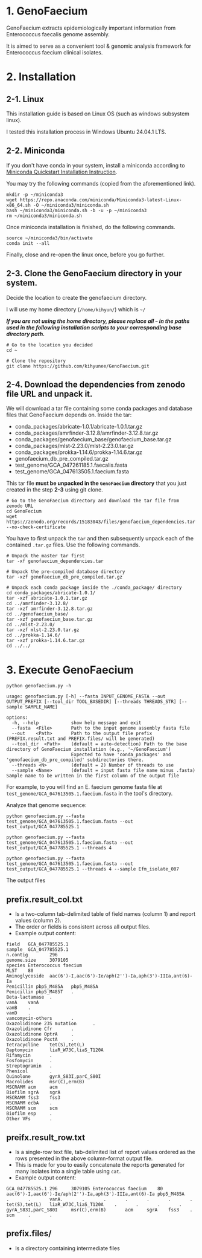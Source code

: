 # 1. GenoFaecium
GenoFaecium extracts epidemiologically important information from Enterococcus faecalis genome assembly.

It is aimed to serve as a convenient tool & genomic analysis framework for Enterococcus faecium clinical isolates.


# 2. Installation
## 2-1. Linux
This installation guide is based on Linux OS  (such as windows subsystem linux).

I tested this installation process in Windows Ubuntu 24.04.1 LTS.


## 2-2. Miniconda
If you don't have conda in your system, install a miniconda according to [Miniconda Quickstart Installation Instruction](https://www.anaconda.com/docs/getting-started/miniconda/install#quickstart-install-instructions).

You may try the following commands (copied from the aforementioned link).

```
mkdir -p ~/miniconda3
wget https://repo.anaconda.com/miniconda/Miniconda3-latest-Linux-x86_64.sh -O ~/miniconda3/miniconda.sh
bash ~/miniconda3/miniconda.sh -b -u -p ~/miniconda3
rm ~/miniconda3/miniconda.sh
```

Once miniconda installation is finished, do the following commands.

```
source ~/miniconda3/bin/activate
conda init --all
```

Finally, close and re-open the linux once, before you go further.


## 2-3. Clone the GenoFaecium directory in your system.
Decide the location to create the genofaecium directory.

I will use my home directory (`/home/kihyun/`) which is `~/`

_**If you are not using the home directory, please replace all `~` in the paths used in the following installation scripts to your corresponding base directory path.**_

```
# Go to the location you decided
cd ~

# Clone the repository
git clone https://github.com/kihyunee/GenoFaecium.git
```


## 2-4. Download the dependencies from zenodo file URL and unpack it.

We will download a tar file containing some conda packages and database files that GenoFaecium depends on. Inside the tar:
* conda_packages/abricate-1.0.1/abricate-1.0.1.tar.gz
* conda_packages/amrfinder-3.12.8/amrfinder-3.12.8.tar.gz
* conda_packages/genofaecium_base/genofaecium_base.tar.gz
* conda_packages/mlst-2.23.0/mlst-2.23.0.tar.gz
* conda_packages/prokka-1.14.6/prokka-1.14.6.tar.gz
* genofaecium_db_pre_compiled.tar.gz
* test_genome/GCA_047261185.1.faecalis.fasta
* test_genome/GCA_047613505.1.faecium.fasta

This tar file **must be unpacked in the `GenoFaecium` directory** that you just created in the step **2-3** using git clone.

```
# Go to the GenoFaecium directory and download the tar file from zenodo URL
cd GenoFecium
wget https://zenodo.org/records/15183043/files/genofaecium_dependencies.tar --no-check-certificate
```

You have to first unpack the `tar` and then subsequently unpack each of the contained `.tar.gz` files. Use the following commands.

```
# Unpack the master tar first
tar -xf genofaecium_dependencies.tar

# Unpack the pre-compiled database directory
tar -xzf genofaecium_db_pre_compiled.tar.gz

# Unpack each conda package inside the ./conda_package/ directory
cd conda_packages/abricate-1.0.1/
tar -xzf abricate-1.0.1.tar.gz
cd ../amrfinder-3.12.8/
tar -xzf amrfinder-3.12.8.tar.gz
cd ../genofaecium_base/
tar -xzf genofaecium_base.tar.gz
cd ../mlst-2.23.0/
tar -xzf mlst-2.23.0.tar.gz
cd ../prokka-1.14.6/
tar -xzf prokka-1.14.6.tar.gz
cd ../../
```


# 3. Execute GenoFaecium

```
python genofaecium.py -h

usage: genofaecium.py [-h] --fasta INPUT_GENOME_FASTA --out OUTPUT_PREFIX [--tool_dir TOOL_BASEDIR] [--threads THREADS_STR] [--sample SAMPLE_NAME]

options:
  -h, --help            show help message and exit
  --fasta  <File>       Path to the input genome assembly fasta file
  --out    <Path>       Path to the output file prefix (PREFIX.result.txt and PREFIX.files/ will be generated)
  --tool_dir  <Path>    (default = auto-detection) Path to the base directory of GenoFaecium installation (e.g., '~/GenoFaecium')
                        Expected to have 'conda_packages' and 'genofaecium_db_pre_compiled' subdirectories there.
  --threads <N>         (default = 2) Number of threads to use
  --sample <Name>       (default = input fasta file name minus .fasta) Sample name to be written in the first column of the output file
```

For example, to you will find an E. faecium genome fasta file at `test_genome/GCA_047613505.1.faecium.fasta` in the tool's directory.

Analyze that genome sequence:

```
python genofaecium.py --fasta test_genome/GCA_047613505.1.faecium.fasta --out test_output/GCA_047785525.1

python genofaecium.py --fasta test_genome/GCA_047613505.1.faecium.fasta --out test_output/GCA_047785525.1 --threads 4

python genofaecium.py --fasta test_genome/GCA_047613505.1.faecium.fasta --out test_output/GCA_047785525.1 --threads 4 --sample Efm_isolate_007
```

The output files 
## prefix.result_col.txt
- Is a two-column tab-delimited table of field names (column 1) and report values (column 2).
- The order or fields is consistent across all output files.
- Example output content:
```
field   GCA_047785525.1
sample  GCA_047785525.1
n.contig        296
genome.size     3079105
species Enterococcus faecium
MLST    80
Aminoglycoside  aac(6')-I,aac(6')-Ie/aph(2'')-Ia,aph(3')-IIIa,ant(6)-Ia
Penicillin pbp5_M485A   pbp5_M485A
Penicillin pbp5_M485T   .
Beta-lactamase  .
vanA    vanA
vanB    .
vanD    .
vancomycin-others       .
Oxazolidinone 23S mutation      .
Oxazolidinone Cfr       .
Oxazolidinone OptrA     .
Oxazolidinone PoxtA     .
Tetracycline    tet(S),tet(L)
Daptomycin      liaR_W73C,liaS_T120A
Rifamycin       .
Fosfomycin      .
Streptogramin   .
Phenicol        .
Quinolone       gyrA_S83I,parC_S80I
Macrolides      msr(C),erm(B)
MSCRAMM acm     acm
Biofilm sgrA    sgrA
MSCRAMM fss3    fss3
MSCRAMM ecbA    .
MSCRAMM scm     scm
Biofilm esp     .
Other VFs       .
```

## preifx.result_row.txt
- Is a single-row text file, tab-delimited list of report values ordered as the rows presented in the above column-format output file.
- This is made for you to easily concatenate the reports generated for many isolates into a single table using `cat`.
- Example output content:
```
GCA_047785525.1 296     3079105 Enterococcus faecium    80      aac(6')-I,aac(6')-Ie/aph(2'')-Ia,aph(3')-IIIa,ant(6)-Ia pbp5_M485A      .       .       vanA.       .       .       .       .       .       .       tet(S),tet(L)   liaR_W73C,liaS_T120A    .       .       .       .       gyrA_S83I,parC_S80I     msr(C),erm(B)       acm     sgrA    fss3    .       scm     .       .
```

## prefix.files/ 
- Is a directory containing intermediate files
